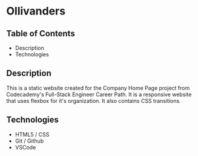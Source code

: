 # Ollivanders

## Table of Contents

+ Description
+ Technologies

## Description

This is a static website created for the Company Home Page project from Codecademy's Full-Stack Engineer Career Path.
It is a responsive website that uses flexbox for it's organization. It also contains CSS transitions.

## Technologies

+ HTML5 / CSS
+ Git / Github
+ VSCode
